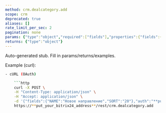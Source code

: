 ```yaml
---
method: crm.dealcategory.add
scope: crm
deprecated: true
aliases: []
rate_limit_per_sec: 2
pagination: none
params: {"type":"object","required":["fields"],"properties":{"fields":{"type":"object"}}}
returns: {"type":"object"}
---
```


Auto-generated stub. Fill in params/returns/examples.

Example (curl):

```bash
- cURL (OAuth)

    ```http
    curl -X POST \
    -H "Content-Type: application/json" \
    -H "Accept: application/json" \
    -d '{"fields":{"NAME":"Новое направление","SORT":"20"},"auth":"**put_access_token_here**"}' \
    https://**put_your_bitrix24_address**/rest/crm.dealcategory.add
```
